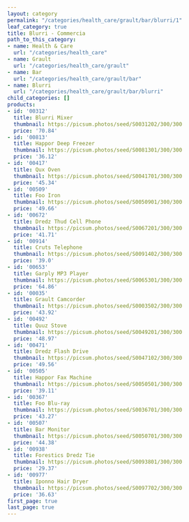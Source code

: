 ```yaml
---
layout: category
permalink: "/categories/health_care/grault/bar/blurri/1"
leaf_category: true
title: Blurri - Commercia
path_to_this_category:
- name: Health & Care
  url: "/categories/health_care"
- name: Grault
  url: "/categories/health_care/grault"
- name: Bar
  url: "/categories/health_care/grault/bar"
- name: Blurri
  url: "/categories/health_care/grault/bar/blurri"
child_categories: []
products:
- id: '00312'
  title: Blurri Mixer
  thumbnail: https://picsum.photos/seed/S0031202/300/300
  price: '70.84'
- id: '00813'
  title: Happor Deep Freezer
  thumbnail: https://picsum.photos/seed/S0081301/300/300
  price: '36.12'
- id: '00417'
  title: Qux Oven
  thumbnail: https://picsum.photos/seed/S0041701/300/300
  price: '45.34'
- id: '00509'
  title: Foo Iron
  thumbnail: https://picsum.photos/seed/S0050901/300/300
  price: '49.66'
- id: '00672'
  title: Dredz Thud Cell Phone
  thumbnail: https://picsum.photos/seed/S0067201/300/300
  price: '41.71'
- id: '00914'
  title: Cruts Telephone
  thumbnail: https://picsum.photos/seed/S0091402/300/300
  price: '39.0'
- id: '00653'
  title: Garply MP3 Player
  thumbnail: https://picsum.photos/seed/S0065301/300/300
  price: '64.86'
- id: '00035'
  title: Grault Camcorder
  thumbnail: https://picsum.photos/seed/S0003502/300/300
  price: '43.92'
- id: '00492'
  title: Quuz Stove
  thumbnail: https://picsum.photos/seed/S0049201/300/300
  price: '48.97'
- id: '00471'
  title: Dredz Flash Drive
  thumbnail: https://picsum.photos/seed/S0047102/300/300
  price: '49.56'
- id: '00505'
  title: Happor Fax Machine
  thumbnail: https://picsum.photos/seed/S0050501/300/300
  price: '39.11'
- id: '00367'
  title: Foo Blu-ray
  thumbnail: https://picsum.photos/seed/S0036701/300/300
  price: '43.27'
- id: '00507'
  title: Bar Monitor
  thumbnail: https://picsum.photos/seed/S0050701/300/300
  price: '44.38'
- id: '00938'
  title: Forestics Dredz Tie
  thumbnail: https://picsum.photos/seed/S0093801/300/300
  price: '29.37'
- id: '00977'
  title: Iponno Hair Dryer
  thumbnail: https://picsum.photos/seed/S0097702/300/300
  price: '36.63'
first_page: true
last_page: true
---
```

